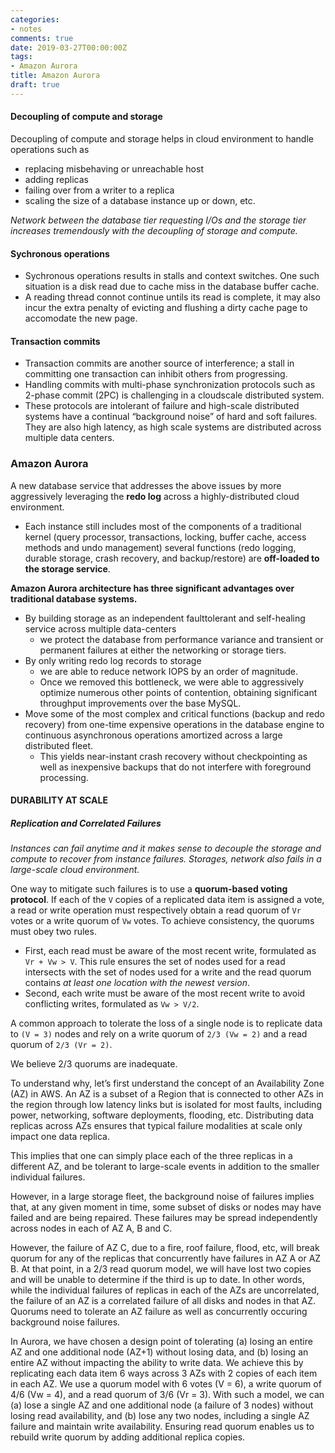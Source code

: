 ```yaml
---
categories:
- notes
comments: true
date: 2019-03-27T00:00:00Z
tags:
- Amazon Aurora
title: Amazon Aurora
draft: true
---
```


#### Decoupling of compute and storage

Decoupling of compute and storage helps in cloud environment to handle operations such as 

* replacing misbehaving or unreachable host
* adding replicas
* failing over from a writer to a replica 
* scaling the size of a database instance up or down, etc.

*Network between the database tier requesting I/Os and the storage tier increases tremendously with the decoupling of storage and compute.*

#### Sychronous operations

- Sychronous operations results in stalls and context switches. One such situation is a disk read due to cache miss in the database buffer cache. 
- A reading thread connot continue untils its read is complete, it may also incur the extra penalty of evicting and flushing a dirty cache page to accomodate the new page.

#### Transaction commits

- Transaction commits are another source of interference; a stall in committing one transaction can inhibit others from progressing. 
- Handling commits with multi-phase synchronization protocols such as 2-phase commit (2PC) is challenging in a cloudscale distributed system. 
- These protocols are intolerant of failure and high-scale distributed systems have a continual “background noise” of hard and soft failures. They are also high latency, as high scale systems are distributed across multiple data centers.


### Amazon Aurora

A new database service that addresses the above issues by more aggressively leveraging the **redo log** across a highly-distributed cloud environment.

- Each instance still includes most of the components of a traditional kernel (query processor, transactions,
locking, buffer cache, access methods and undo management) several functions (redo logging, durable storage, crash recovery, and backup/restore) are **off-loaded to the storage service**.

**Amazon Aurora architecture has three significant advantages over traditional database systems.**

- By building storage as an independent faulttolerant and self-healing service across multiple data-centers
    * we protect the database from performance variance and transient or permanent failures at either the networking or storage tiers.
- By only writing redo log records to storage 
    * we are able to reduce network IOPS by an order of magnitude. 
    * Once we removed this bottleneck, we were able to aggressively optimize numerous other points of contention, obtaining significant throughput improvements over the base MySQL.
- Move some of the most complex and critical functions (backup and redo recovery) from one-time expensive operations in the database engine to continuous asynchronous operations amortized across a large distributed fleet. 
    * This yields near-instant crash recovery without checkpointing as well as inexpensive backups that do not interfere with foreground processing.

#### DURABILITY AT SCALE

##### Replication and Correlated Failures

*Instances can fail anytime and it makes sense to decouple the storage and compute to recover from instance failures. Storages, network also fails in a large-scale cloud environment.*

One way to mitigate such failures is to use a **quorum-based voting protocol**. 
If each of the `V` copies of a replicated data item is assigned a vote, a read or write operation must respectively obtain a read quorum of `Vr` votes or a write quorum of `Vw` votes. To achieve consistency, the quorums must obey two rules.

- First, each read must be aware of the most recent write, formulated as `Vr + Vw > V`. This rule ensures the set of nodes used for a read intersects with the set of nodes used for a write and the read quorum contains *at least one location with the newest version*.
- Second, each write must be aware of the most recent write to avoid conflicting writes, formulated as `Vw > V/2`.

A common approach to tolerate the loss of a single node is to replicate data to `(V = 3)` nodes and rely on a write quorum of `2/3 (Vw = 2)` and a read quorum of `2/3 (Vr = 2)`.

We believe 2/3 quorums are inadequate. 


To understand why, let’s first understand the concept of an Availability Zone (AZ) in AWS. An AZ is a subset of a Region that is connected to other AZs in the region through low latency links but is isolated for most faults, including power, networking, software deployments, flooding, etc. Distributing data replicas across AZs ensures that typical failure modalities at scale only impact one data replica.

This implies that one can simply place each of the three replicas in a different AZ, and be tolerant to large-scale events in addition to the smaller individual failures.

However, in a large storage fleet, the background noise of failures implies that, at any given moment in time, some subset of disks or nodes may have failed and are being repaired. These failures may be spread independently across nodes in each of AZ A, B and C.

However, the failure of AZ C, due to a fire, roof failure, flood, etc, will break quorum for any of the replicas that concurrently have failures in AZ A or AZ B. At that point, in a 2/3 read quorum model, we will have lost two copies and will be unable to determine if the third is up to date. In other words, while the individual failures of replicas in each of the AZs are uncorrelated, the failure of an AZ is a correlated failure of all disks and nodes in that AZ. Quorums need to tolerate an AZ failure as well as concurrently occuring background noise failures.


In Aurora, we have chosen a design point of tolerating (a) losing
an entire AZ and one additional node (AZ+1) without losing data,
and (b) losing an entire AZ without impacting the ability to write
data. We achieve this by replicating each data item 6 ways across
3 AZs with 2 copies of each item in each AZ. We use a quorum
model with 6 votes (V = 6), a write quorum of 4/6 (Vw = 4), and a
read quorum of 3/6 (Vr = 3). With such a model, we can (a) lose a
single AZ and one additional node (a failure of 3 nodes) without
losing read availability, and (b) lose any two nodes, including a
single AZ failure and maintain write availability. Ensuring read
quorum enables us to rebuild write quorum by adding additional
replica copies.